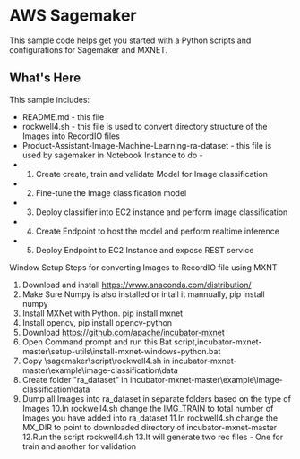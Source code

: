 # AWS Sagemaker

This sample code helps get you started with a Python scripts and configurations for
Sagemaker and MXNET.

## What's Here

This sample includes:

* README.md - this file
* rockwell4.sh - this file is used to convert directory structure of the Images into RecordIO files
* Product-Assistant-Image-Machine-Learning-ra-dataset - this file is used by sagemaker in Notebook Instance to do -
* 1. Create create, train and validate Model for Image classification
* 2. Fine-tune the Image classification model
* 3. Deploy classifier into EC2 instance and perform image classification
* 4. Create Endpoint to host the model and perform realtime inference 
* 5. Deploy Endpoint to EC2 Instance and expose REST service

Window Setup Steps for converting Images to RecordIO file using MXNT

1. Download and install https://www.anaconda.com/distribution/
2. Make Sure Numpy is also installed or intall it mannually, pip install numpy
3. Install MXNet with Python. pip install mxnet
4. Install opencv, pip install opencv-python 
5. Download https://github.com/apache/incubator-mxnet
6. Open Command prompt and run this Bat script,incubator-mxnet-master\setup-utils\install-mxnet-windows-python.bat
7. Copy \sagemaker\script\rockwell4.sh in incubator-mxnet-master\example\image-classification\data
8. Create folder "ra_dataset" in incubator-mxnet-master\example\image-classification\data
9. Dump all Images into ra_dataset in separate folders based on the type of Images
10.In rockwell4.sh change the IMG_TRAIN to total number of Images you have added into ra_dataset
11.In rockwell4.sh change the MX_DIR to point to downloaded directory of incubator-mxnet-master
12.Run the script rockwell4.sh
13.It will generate two rec files - One for train and another for validation
